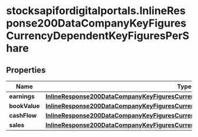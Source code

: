 # stocksapifordigitalportals.InlineResponse200DataCompanyKeyFiguresCurrencyDependentKeyFiguresPerShare

## Properties

Name | Type | Description | Notes
------------ | ------------- | ------------- | -------------
**earnings** | [**InlineResponse200DataCompanyKeyFiguresCurrencyDependentKeyFiguresPerShareEarnings**](InlineResponse200DataCompanyKeyFiguresCurrencyDependentKeyFiguresPerShareEarnings.md) |  | [optional] 
**bookValue** | [**InlineResponse200DataCompanyKeyFiguresCurrencyDependentKeyFiguresPerShareBookValue**](InlineResponse200DataCompanyKeyFiguresCurrencyDependentKeyFiguresPerShareBookValue.md) |  | [optional] 
**cashFlow** | [**InlineResponse200DataCompanyKeyFiguresCurrencyDependentKeyFiguresPerShareCashFlow**](InlineResponse200DataCompanyKeyFiguresCurrencyDependentKeyFiguresPerShareCashFlow.md) |  | [optional] 
**sales** | [**InlineResponse200DataCompanyKeyFiguresCurrencyDependentKeyFiguresPerShareSales**](InlineResponse200DataCompanyKeyFiguresCurrencyDependentKeyFiguresPerShareSales.md) |  | [optional] 


